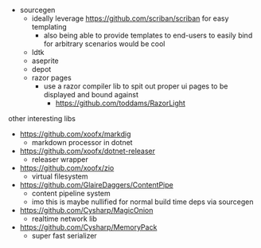 * sourcegen
	* ideally leverage https://github.com/scriban/scriban for easy templating
		* also being able to provide templates to end-users to easily bind for arbitrary scenarios would be cool
	* ldtk
	* aseprite
	* depot
	* razor pages
		* use a razor compiler lib to spit out proper ui pages to be displayed and bound against
			* https://github.com/toddams/RazorLight

other interesting libs
* https://github.com/xoofx/markdig
	* markdown processor in dotnet
* https://github.com/xoofx/dotnet-releaser
	* releaser wrapper
* https://github.com/xoofx/zio
	* virtual filesystem
* https://github.com/GlaireDaggers/ContentPipe
	* content pipeline system
	* imo this is maybe nullified for normal build time deps via sourcegen
* https://github.com/Cysharp/MagicOnion
	* realtime network lib
* https://github.com/Cysharp/MemoryPack
	* super fast serializer